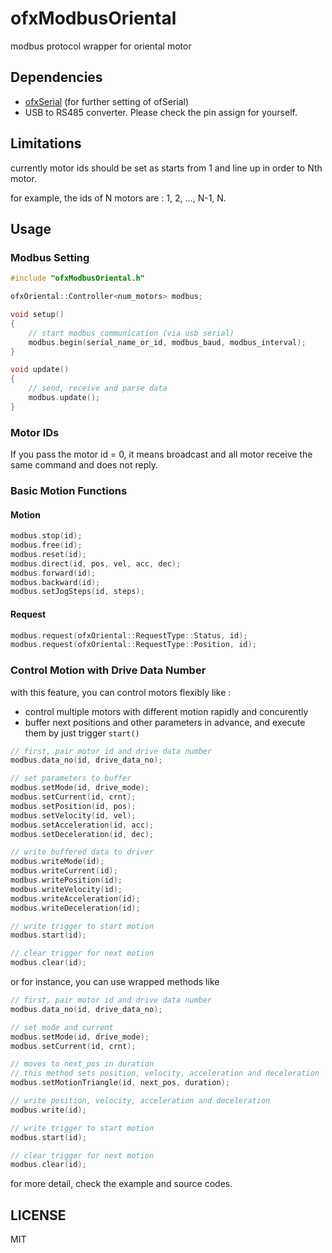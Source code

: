 # ofxModbusOriental
modbus protocol wrapper for oriental motor



## Dependencies

- [ofxSerial](https://github.com/hideakitai/ofxSerial) (for further setting of ofSerial)
- USB to RS485 converter. Please check the pin assign for yourself.




## Limitations

currently motor ids  should be set as starts from 1 and line up in order to Nth motor.

for example, the ids of N motors are : 1, 2, …, N-1, N.



## Usage



### Modbus Setting

``` c++
#include "ofxModbusOriental.h"

ofxOriental::Controller<num_motors> modbus;

void setup()
{
    // start modbus communication (via usb serial)
    modbus.begin(serial_name_or_id, modbus_baud, modbus_interval);
}

void update()
{
    // send, receive and parse data
    modbus.update();
}
```



### Motor IDs

If you pass the motor id = 0, it means broadcast and all motor receive the same command and does not reply.



### Basic Motion Functions

#### Motion

``` c++
modbus.stop(id);
modbus.free(id);
modbus.reset(id);
modbus.direct(id, pos, vel, acc, dec);
modbus.forward(id);
modbus.backward(id);
modbus.setJogSteps(id, steps);
```



#### Request

```c++
modbus.request(ofxOriental::RequestType::Status, id);
modbus.request(ofxOriental::RequestType::Position, id);
```



### Control Motion with Drive Data Number

with this feature, you can control motors flexibly like :

- control multiple motors with different motion rapidly and concurently
- buffer next positions and other parameters in advance, and execute them by just trigger ```start()```

``` c++
// first, pair motor id and drive data number
modbus.data_no(id, drive_data_no);

// set parameters to buffer
modbus.setMode(id, drive_mode);
modbus.setCurrent(id, crnt);
modbus.setPosition(id, pos);
modbus.setVelocity(id, vel);
modbus.setAcceleration(id, acc);
modbus.setDeceleration(id, dec);

// write buffered data to driver
modbus.writeMode(id);
modbus.writeCurrent(id);
modbus.writePosition(id);
modbus.writeVelocity(id);
modbus.writeAcceleration(id);
modbus.writeDeceleration(id);

// write trigger to start motion
modbus.start(id);

// clear trigger for next motion
modbus.clear(id);
```



or for instance, you can use wrapped methods like

```c++
// first, pair motor id and drive data number
modbus.data_no(id, drive_data_no);

// set mode and current
modbus.setMode(id, drive_mode);
modbus.setCurrent(id, crnt);

// moves to next_pos in duration
// this method sets position, velocity, acceleration and deceleration
modbus.setMotionTriangle(id, next_pos, duration);

// write position, velocity, acceleration and deceleration
modbus.write(id);

// write trigger to start motion
modbus.start(id);

// clear trigger for next motion
modbus.clear(id);
```



for more detail, check the example and source codes.



## LICENSE

MIT
